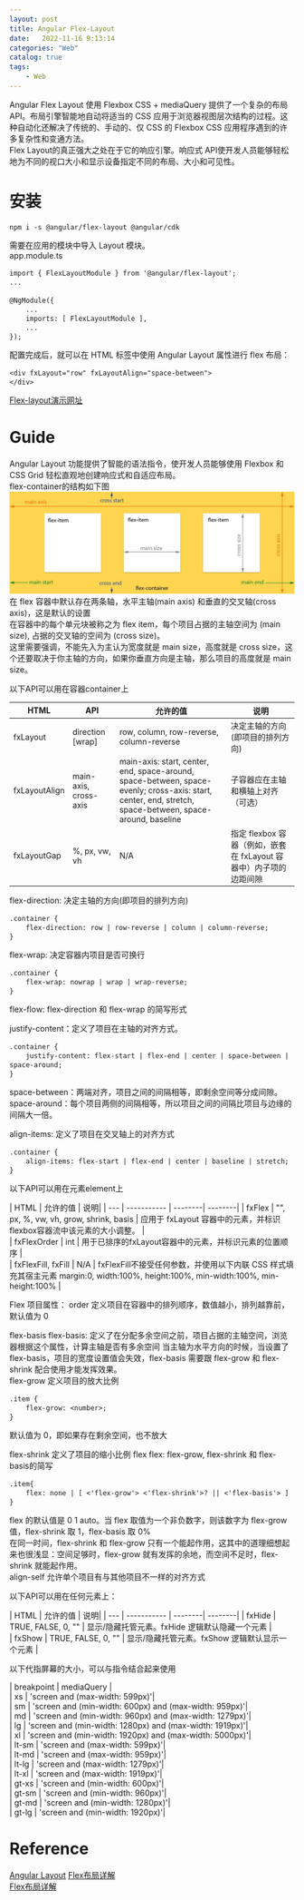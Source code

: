 ```yaml
---
layout: post
title: Angular Flex-Layout
date:   2022-11-16 9:13:14
categories: "Web"
catalog: true
tags: 
    - Web
---
```


Angular Flex Layout 使用 Flexbox CSS + mediaQuery 提供了一个复杂的布局 API。布局引擎智能地自动将适当的 CSS 应用于浏览器视图层次结构的过程。这种自动化还解决了传统的、手动的、仅 CSS 的 Flexbox CSS 应用程序遇到的许多复杂性和变通方法。    
Flex Layout的真正强大之处在于它的响应引擎。响应式 API使开发人员能够轻松地为不同的视口大小和显示设备指定不同的布局、大小和可见性。  

# 安装

    npm i -s @angular/flex-layout @angular/cdk

需要在应用的模块中导入 Layout 模块。  
app.module.ts  

    import { FlexLayoutModule } from '@angular/flex-layout';
    ...

    @NgModule({
        ...
        imports: [ FlexLayoutModule ],
        ...
    });

配置完成后，就可以在 HTML 标签中使用 Angular Layout 属性进行 flex 布局：

    <div fxLayout="row" fxLayoutAlign="space-between">
    </div>

[Flex-layout演示网址](https://tburleson-layouts-demos.firebaseapp.com/#/docs)  

# Guide
Angular Layout 功能提供了智能的语法指令，使开发人员能够使用 Flexbox 和 CSS Grid 轻松直观地创建响应式和自适应布局。  
flex-container的结构如下图  
![img](https://github.com/kerwenzhang/kerwenzhang.github.io/blob/master/_posts/image/flex1.jpg?raw=true) 
在 flex 容器中默认存在两条轴，水平主轴(main axis) 和垂直的交叉轴(cross axis)，这是默认的设置  
在容器中的每个单元块被称之为 flex item，每个项目占据的主轴空间为 (main size), 占据的交叉轴的空间为 (cross size)。  
这里需要强调，不能先入为主认为宽度就是 main size，高度就是 cross size，这个还要取决于你主轴的方向，如果你垂直方向是主轴，那么项目的高度就是 main size。  

以下API可以用在容器container上  

| HTML | API | 允许的值 | 说明|
| --- | ----------- | --------| --------|
| fxLayout | direction [wrap] | row, column, row-reverse, column-reverse | 决定主轴的方向(即项目的排列方向) |  
| fxLayoutAlign | main-axis, cross-axis | main-axis: start, center, end, space-around, space-between, space-evenly; cross-axis: start, center, end, stretch, space-between, space-around, baseline | 子容器应在主轴和横轴上对齐（可选）|  
| fxLayoutGap | %, px, vw, vh| N/A |指定 flexbox 容器（例如，嵌套在 fxLayout 容器中）内子项的边距间隙 |  




flex-direction: 决定主轴的方向(即项目的排列方向)  

    .container {
        flex-direction: row | row-reverse | column | column-reverse;
    }

flex-wrap: 决定容器内项目是否可换行  

    .container {
        flex-wrap: nowrap | wrap | wrap-reverse;
    }

flex-flow: flex-direction 和 flex-wrap 的简写形式  

justify-content：定义了项目在主轴的对齐方式。

    .container {
        justify-content: flex-start | flex-end | center | space-between | space-around;
    }

space-between：两端对齐，项目之间的间隔相等，即剩余空间等分成间隙。  
space-around：每个项目两侧的间隔相等，所以项目之间的间隔比项目与边缘的间隔大一倍。  

align-items: 定义了项目在交叉轴上的对齐方式  

    .container {
        align-items: flex-start | flex-end | center | baseline | stretch;
    }

以下API可以用在元素element上  

| HTML | 允许的值 | 说明|
| --- | ----------- | --------| --------|
| fxFlex | "", px, %, vw, vh, grow, shrink, basis | 应用于 fxLayout 容器中的元素，并标识flexbox容器流中该元素的大小调整。 |  
| fxFlexOrder | int | 用于已排序的fxLayout容器中的元素，并标识元素的位置顺序 |  
| fxFlexFill, fxFill | N/A | fxFlexFill不接受任何参数，并使用以下内联 CSS 样式填充其宿主元素 margin:0, width:100%, height:100%, min-width:100%, min-height:100%  | 	 


Flex 项目属性：
order  定义项目在容器中的排列顺序，数值越小，排列越靠前，默认值为 0


flex-basis  flex-basis: 定义了在分配多余空间之前，项目占据的主轴空间，浏览器根据这个属性，计算主轴是否有多余空间 当主轴为水平方向的时候，当设置了 flex-basis，项目的宽度设置值会失效，flex-basis 需要跟 flex-grow 和 flex-shrink 配合使用才能发挥效果。  
flex-grow 定义项目的放大比例

    .item {
        flex-grow: <number>;
    }

默认值为 0，即如果存在剩余空间，也不放大  

flex-shrink 定义了项目的缩小比例
flex  flex: flex-grow, flex-shrink 和 flex-basis的简写  

    .item{
        flex: none | [ <'flex-grow'> <'flex-shrink'>? || <'flex-basis'> ]
    }

flex 的默认值是 0 1 auto。当 flex 取值为一个非负数字，则该数字为 flex-grow 值，flex-shrink 取 1，flex-basis 取 0%  
在同一时间，flex-shrink 和 flex-grow 只有一个能起作用，这其中的道理细想起来也很浅显：空间足够时，flex-grow 就有发挥的余地，而空间不足时，flex-shrink 就能起作用。  
align-self 允许单个项目有与其他项目不一样的对齐方式  

以下API可以用在任何元素上：  

| HTML | 允许的值 | 说明|
| --- | ----------- | --------| --------|
| fxHide | TRUE, FALSE, 0, "" | 显示/隐藏托管元素。fxHide 逻辑默认隐藏一个元素 |   
| fxShow | TRUE, FALSE, 0, "" | 显示/隐藏托管元素。fxShow 逻辑默认显示一个元素 |   

以下代指屏幕的大小，可以与指令结合起来使用

| breakpoint | mediaQuery |  
| xs	| 'screen and (max-width: 599px)'|  
| sm	| 'screen and (min-width: 600px) and (max-width: 959px)'|  
| md	| 'screen and (min-width: 960px) and (max-width: 1279px)'|  
| lg	| 'screen and (min-width: 1280px) and (max-width: 1919px)'|  
| xl	| 'screen and (min-width: 1920px) and (max-width: 5000px)'|  
| lt-sm	| 'screen and (max-width: 599px)'|  
| lt-md	| 'screen and (max-width: 959px)'|  
| lt-lg	| 'screen and (max-width: 1279px)'|  
| lt-xl	| 'screen and (max-width: 1919px)'|  
| gt-xs	| 'screen and (min-width: 600px)'|  
| gt-sm	| 'screen and (min-width: 960px)'|  
| gt-md	| 'screen and (min-width: 1280px)'|  
| gt-lg	| 'screen and (min-width: 1920px)'|  


# Reference
[Angular Layout](https://github.com/angular/flex-layout/wiki)
[Flex布局详解](https://zhuanlan.zhihu.com/p/367346487)    
[Flex布局详解](https://zhuanlan.zhihu.com/p/359561226)    